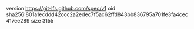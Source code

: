 version https://git-lfs.github.com/spec/v1
oid sha256:801a1ecddd42ccc2a2edec7f5ac62ffd843bb836795a701fe3fa4cec417ee289
size 3155
